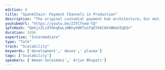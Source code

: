 ```yaml
---
edition: 4
title: "SpankChain: Payment Channels in Production"
description: "The original custodial payment hub architecture; Our motivation for upgrading to a non-custodial hub; The new perun-style hub architecture; How we conducted the upgrade; An overview of features: Streaming payments, Currency auto-conversion (+ price negotiation), 2-token exchange, Custodial payments, Fees; A discussion of various design decisions: Payment Channels vs. Plasma, Perun vs. Hashlocks, Unidirectional vs. Bidirectional Virtual Channels, Emphasizing the “Card”, de-emphasizing the wallet; BOOTY Maximalism vs. ERC20 agnosticism; Future Roadmap; Networked hubs; State channels; Integration into Wallets like Gnosis Safe; Delegated signing keys / permissions; Anticipated Ecosystem Impact; SDK - Everyone gets payment channels; As a foundation for state channels; As a focal point for experimentation."
youtubeUrl: "https://youtu.be/Z3TCTnmd-tQ"
ipfsHash: "QmXjzZLi4TmhqEwLzWBnykNKTunfqEYk8C6kVW6mVZqEQr"
duration: 1456
expertise: "Intermediate"
type: "Talk"
track: "Scalability"
keywords: ['development',' devex',' plasma']
tags: ['Scalability']
speakers: ['Ameen Soleimani',' Arjun Bhupati']
---
```

